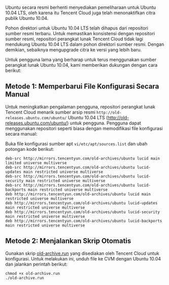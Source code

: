 Ubuntu secara resmi berhenti menyediakan pemeliharaan untuk Ubuntu 10.04 LTS, oleh karena itu Tencent Cloud juga telah menonaktifkan citra publik Ubuntu 10.04.

Pohon direktori untuk Ubuntu 10.04 LTS telah dihapus dari repositori sumber resmi terbaru. Untuk memastikan konsistensi dengan repositori sumber resmi, repositori perangkat lunak Tencent Cloud tidak lagi mendukung Ubuntu 10.04 LTS dalam pohon direktori sumber resmi. Dengan demikian, sebaiknya mengupgrade citra ke versi yang lebih baru.

Untuk pengguna lama yang berharap untuk terus menggunakan sumber perangkat lunak Ubuntu 10.04, kami memberikan dukungan dengan cara berikut:

## Metode 1: Memperbarui File Konfigurasi Secara Manual
Untuk meningkatkan pengalaman pengguna, repositori perangkat lunak Tencent Cloud menarik sumber arsip resmi `http://old-releases.ubuntu.com/ubuntu/` Ubuntu 10.04 LTS (http://old-releases.ubuntu.com/ubuntu/) untuk pengguna. Pengguna dapat menggunakan repositori seperti biasa dengan memodifikasi file konfigurasi secara manual:

Buka file konfigurasi sumber apt `vi/etc/apt/sources.list` dan ubah potongan kode berikut:

```
deb-src http://mirrors.tencentyun.com/old-archives/ubuntu lucid main limited universe multiverse
deb-src http://mirrors.tencentyun.com/old-archives/ubuntu lucid-updates main restricted universe multiverse
deb-src http://mirrors.tencentyun.com/old-archives/ubuntu lucid-security main restricted universe multiverse
deb-src http://mirrors.tencentyun.com/old-archives/ubuntu lucid-backports main restricted universe multiverse
deb http://mirrors.tencentyun.com/old-archives/ubuntu lucid main restricted universe multiverse
deb http://mirrors.tencentyun.com/old-archives/ubuntu lucid-updates main restricted universe multiverse
deb http://mirrors.tencentyun.com/old-archives/ubuntu lucid-security main restricted universe multiverse
deb http://mirrors.tencentyun.com/old-archives/ubuntu lucid-backports main restricted universe multiverse
```

## Metode 2: Menjalankan Skrip Otomatis
Gunakan skrip [old-archive.run](http://ubuntu10-10016717.cos.myqcloud.com/old-archive.run) yang disediakan oleh Tencent Cloud untuk konfigurasi. Untuk melakukan ini, unduh file ke CVM dengan Ubuntu 10.04 dan jalankan perintah berikut:

```
chmod +x old-archive.run
./old-archive.run
```